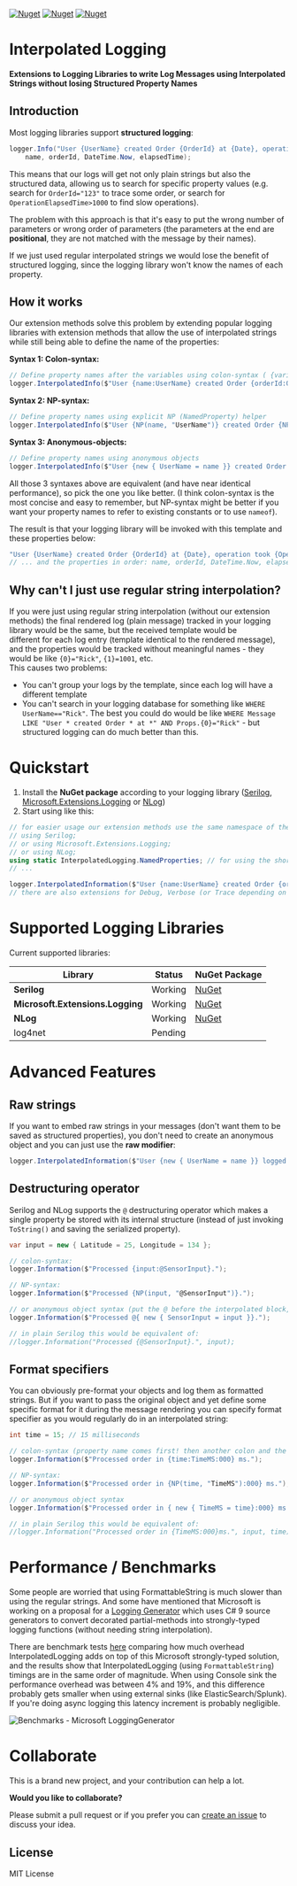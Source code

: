 [![Nuget](https://img.shields.io/nuget/v/InterpolatedLogging.Serilog?label=InterpolatedLogging.Serilog)](https://www.nuget.org/packages/InterpolatedLogging.Serilog)
[![Nuget](https://img.shields.io/nuget/v/InterpolatedLogging.Microsoft.Extensions.Logging?label=InterpolatedLogging.Microsoft.Extensions.Logging)](https://www.nuget.org/packages/InterpolatedLogging.Microsoft.Extensions.Logging)
[![Nuget](https://img.shields.io/nuget/v/InterpolatedLogging.NLog?label=InterpolatedLogging.NLog)](https://www.nuget.org/packages/InterpolatedLogging.NLog)

# Interpolated Logging

**Extensions to Logging Libraries to write Log Messages using Interpolated Strings without losing Structured Property Names** 

## Introduction

Most logging libraries support **structured logging**:

```cs
logger.Info("User {UserName} created Order {OrderId} at {Date}, operation took {OperationElapsedTime}ms", 
    name, orderId, DateTime.Now, elapsedTime);
```

This means that our logs will get not only plain strings but also the structured data, allowing us to search for specific property values (e.g. search for `OrderId="123"` to trace some order, or search for `OperationElapsedTime>1000` to find slow operations).  

The problem with this approach is that it's easy to put the wrong number of parameters or wrong order of parameters (the parameters at the end are **positional**, they are not matched with the message by their names).

If we just used regular interpolated strings we would lose the benefit of structured logging, since the logging library won't know the names of each property.

## How it works

Our extension methods solve this problem by extending popular logging libraries with extension methods that allow the use of interpolated strings while still being able to define the name of the properties:

**Syntax 1: Colon-syntax:**
```cs
// Define property names after the variables using colon-syntax ( {variable:propertyName} )
logger.InterpolatedInfo($"User {name:UserName} created Order {orderId:OrderId} at {now:Date}, operation took {elapsedTime:OperationElapsedTime}ms");
```

**Syntax 2: NP-syntax:**
```cs
// Define property names using explicit NP (NamedProperty) helper
logger.InterpolatedInfo($"User {NP(name, "UserName")} created Order {NP(orderId, "OrderId")} at {NP(now, "Date")}, operation took {NP(elapsedTime, "OperationElapsedTime")}ms");
```
**Syntax 3: Anonymous-objects:**
```cs
// Define property names using anonymous objects
logger.InterpolatedInfo($"User {new { UserName = name }} created Order {new { OrderId = orderId}} at {new { Date = now }}, operation took {new { OperationElapsedTime = elapsedTime }}ms");
```

All those 3 syntaxes above are equivalent (and have near identical performance), so pick the one you like better. 
(I think colon-syntax is the most concise and easy to remember, but NP-syntax might be better if you want your property names to refer to existing constants or to use `nameof`).

The result is that your logging library will be invoked with this template and these properties below:

```cs
"User {UserName} created Order {OrderId} at {Date}, operation took {OperationElapsedTime}ms"
// ... and the properties in order: name, orderId, DateTime.Now, elapsedTime.
```

## Why can't I just use regular string interpolation?

If you were just using regular string interpolation (without our extension methods) the final rendered log (plain message) tracked in your logging library would be the same, but the received template would be  
different for each log entry (template identical to the rendered message), and the properties would be tracked without meaningful names - they would be like `{0}="Rick"`, `{1}=1001`, etc.  
This causes two problems:
- You can't group your logs by the template, since each log will have a different template
- You can't search in your logging database for something like `WHERE UserName=="Rick"`. The best you could do would be like `WHERE Message LIKE "User * created Order * at *" AND Props.{0}="Rick"` - but structured logging can do much better than this.

# Quickstart

1. Install the **NuGet package** according to your logging library ([Serilog](https://www.nuget.org/packages/InterpolatedLogging.Serilog), [Microsoft.Extensions.Logging](https://www.nuget.org/packages/InterpolatedLogging.Microsoft.Extensions.Logging/) or [NLog](https://www.nuget.org/packages/InterpolatedLogging.NLog/))
1. Start using like this:

```cs
// for easier usage our extension methods use the same namespace of the logging libraries
// using Serilog;
// or using Microsoft.Extensions.Logging;
// or using NLog;
using static InterpolatedLogging.NamedProperties; // for using the short NP helper you need this
// ...

logger.InterpolatedInformation($"User {name:UserName} created Order {orderId:OrderId} at {now:Date}, operation took {elapsedTime:OperationElapsedTime}ms");
// there are also extensions for Debug, Verbose (or Trace depending on your logging library), etc, and there are also overloads that take an Exception.
```

# Supported Logging Libraries

Current supported libraries:

Library | Status | NuGet Package
------------ | ------------- | -------------
**Serilog** | Working | [NuGet](https://www.nuget.org/packages/InterpolatedLogging.Serilog/)
**Microsoft.Extensions.Logging** | Working | [NuGet](https://www.nuget.org/packages/InterpolatedLogging.Microsoft.Extensions.Logging/)
**NLog** | Working | [NuGet](https://www.nuget.org/packages/InterpolatedLogging.NLog/)
log4net | Pending |


# Advanced Features

## Raw strings

If you want to embed raw strings in your messages (don't want them to be saved as structured properties), you don't need to create an anonymous object and you can just use the **raw modifier**:

```cs
logger.InterpolatedInformation($"User {new { UserName = name }} logged as {role:raw}");
```

## Destructuring operator

Serilog and NLog supports the `@` destructuring operator which makes a single property be stored with its internal structure (instead of just invoking `ToString()` and saving the serialized property).

```cs
var input = new { Latitude = 25, Longitude = 134 };

// colon-syntax:
logger.Information($"Processed {input:@SensorInput}.");

// NP-syntax:
logger.Information($"Processed {NP(input, "@SensorInput")}.");

// or anonymous object syntax (put the @ before the interpolated block, since @ is not allowed in identifiers)
logger.Information($"Processed @{ new { SensorInput = input }}.");

// in plain Serilog this would be equivalent of:
//logger.Information("Processed {@SensorInput}.", input);
```

## Format specifiers

You can obviously pre-format your objects and log them as formatted strings. 
But if you want to pass the original object and yet define some specific format for it during the message rendering you can specify format specifier as you would regularly do in an interpolated string:

```cs
int time = 15; // 15 milliseconds

// colon-syntax (property name comes first! then another colon and the format specifier):
logger.Information($"Processed order in {time:TimeMS:000} ms.");

// NP-syntax:
logger.Information($"Processed order in {NP(time, "TimeMS"):000} ms.");

// or anonymous object syntax
logger.Information($"Processed order in { new { TimeMS = time}:000} ms.");

// in plain Serilog this would be equivalent of:
//logger.Information("Processed order in {TimeMS:000}ms.", input, time);
```

# Performance / Benchmarks 

Some people are worried that using FormattableString is much slower than using the regular strings. And some have mentioned that Microsoft is working on a proposal for a [Logging Generator](https://github.com/dotnet/designs/blob/main/accepted/2021/logging-generator.md) 
which uses C# 9 source generators to convert decorated partial-methods into strongly-typed logging functions (without needing string interpolation).

There are benchmark tests [here](https://github.com/Drizin/InterpolatedLogging/tree/main/src/InterpolatedLogging.Microsoft.Extensions.Logging.Tests/BenchmarkTests.cs) comparing how much overhead InterpolatedLogging adds on top of this Microsoft strongly-typed solution, 
and the results show that InterpolatedLogging (using `FormattableString`) timings are in the same order of magnitude. When using Console sink the performance overhead was between 4% and 19%, and this difference probably gets smaller when using external sinks (like ElasticSearch/Splunk). If you're doing async logging this latency increment is probably negligible.

![Benchmarks - Microsoft LoggingGenerator](src/InterpolatedLogging.Microsoft.Extensions.Logging.Tests/BenchmarkTests-Result.png)




# Collaborate

This is a brand new project, and your contribution can help a lot.  

**Would you like to collaborate?**  

Please submit a pull request or if you prefer you can [create an issue](https://github.com/Drizin/InterpolatedLogging/issues) to discuss your idea.

## License
MIT License

